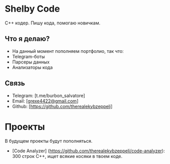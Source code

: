 # Shelby Code
С++ кодер. Пишу кода, помогаю новичкам.

## Что я делаю?
- На данный момент пополняем портфолио, так что:
- Telegram-боты
- Парсеры данных
- Анализаторы кода

## Связь
- Telegram: [t.me/burbon_salvatore]
- Email: [grexe4422@gmail.com]
- Github: [https://github.com/therealekybzeppeli]

# Проекты
В будущем проекты будут пополняться.
- [Code Analyzer] (https://github.com/therealekybzeppeli/code-analyzer): 300 строк С++, ищет всякие косяки в твоем коде.

